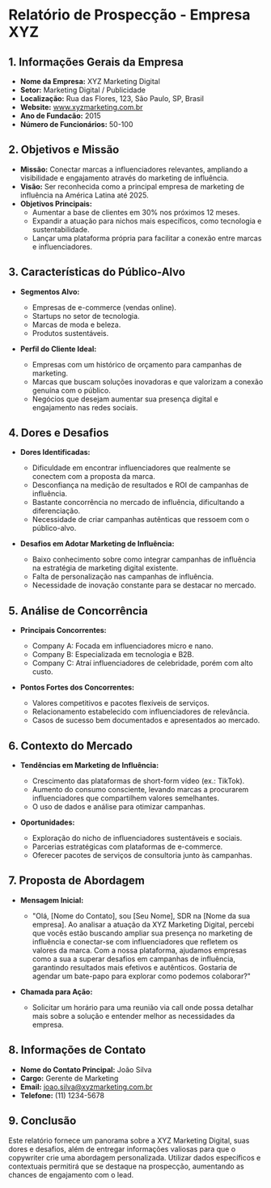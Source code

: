 # Relatório de Prospecção - Empresa XYZ

## 1. Informações Gerais da Empresa
- **Nome da Empresa:** XYZ Marketing Digital
- **Setor:** Marketing Digital / Publicidade
- **Localização:** Rua das Flores, 123, São Paulo, SP, Brasil
- **Website:** www.xyzmarketing.com.br
- **Ano de Fundacão:** 2015
- **Número de Funcionários:** 50-100

## 2. Objetivos e Missão
- **Missão:** Conectar marcas a influenciadores relevantes, ampliando a visibilidade e engajamento através do marketing de influência.
- **Visão:** Ser reconhecida como a principal empresa de marketing de influência na América Latina até 2025.
- **Objetivos Principais:**
  - Aumentar a base de clientes em 30% nos próximos 12 meses.
  - Expandir a atuação para nichos mais específicos, como tecnologia e sustentabilidade.
  - Lançar uma plataforma própria para facilitar a conexão entre marcas e influenciadores.

## 3. Características do Público-Alvo
- **Segmentos Alvo:** 
  - Empresas de e-commerce (vendas online).
  - Startups no setor de tecnologia.
  - Marcas de moda e beleza.
  - Produtos sustentáveis.

- **Perfil do Cliente Ideal:**
  - Empresas com um histórico de orçamento para campanhas de marketing.
  - Marcas que buscam soluções inovadoras e que valorizam a conexão genuína com o público.
  - Negócios que desejam aumentar sua presença digital e engajamento nas redes sociais.

## 4. Dores e Desafios
- **Dores Identificadas:**
  - Dificuldade em encontrar influenciadores que realmente se conectem com a proposta da marca.
  - Desconfiança na medição de resultados e ROI de campanhas de influência.
  - Bastante concorrência no mercado de influência, dificultando a diferenciação.
  - Necessidade de criar campanhas autênticas que ressoem com o público-alvo.
  
- **Desafios em Adotar Marketing de Influência:**
  - Baixo conhecimento sobre como integrar campanhas de influência na estratégia de marketing digital existente.
  - Falta de personalização nas campanhas de influência.
  - Necessidade de inovação constante para se destacar no mercado.

## 5. Análise de Concorrência
- **Principais Concorrentes:**
  - Company A: Focada em influenciadores micro e nano.
  - Company B: Especializada em tecnologia e B2B.
  - Company C: Atraí influenciadores de celebridade, porém com alto custo.
  
- **Pontos Fortes dos Concorrentes:**
  - Valores competitivos e pacotes flexíveis de serviços.
  - Relacionamento estabelecido com influenciadores de relevância.
  - Casos de sucesso bem documentados e apresentados ao mercado.

## 6. Contexto do Mercado
- **Tendências em Marketing de Influência:**
  - Crescimento das plataformas de short-form vídeo (ex.: TikTok).
  - Aumento do consumo consciente, levando marcas a procurarem influenciadores que compartilhem valores semelhantes.
  - O uso de dados e análise para otimizar campanhas.

- **Oportunidades:**
  - Exploração do nicho de influenciadores sustentáveis e sociais.
  - Parcerias estratégicas com plataformas de e-commerce.
  - Oferecer pacotes de serviços de consultoria junto às campanhas.

## 7. Proposta de Abordagem
- **Mensagem Inicial:**
  - "Olá, [Nome do Contato], sou [Seu Nome], SDR na [Nome da sua empresa]. Ao analisar a atuação da XYZ Marketing Digital, percebi que vocês estão buscando ampliar sua presença no marketing de influência e conectar-se com influenciadores que refletem os valores da marca. Com a nossa plataforma, ajudamos empresas como a sua a superar desafios em campanhas de influência, garantindo resultados mais efetivos e autênticos. Gostaria de agendar um bate-papo para explorar como podemos colaborar?"

- **Chamada para Ação:**
  - Solicitar um horário para uma reunião via call onde possa detalhar mais sobre a solução e entender melhor as necessidades da empresa.

## 8. Informações de Contato
- **Nome do Contato Principal:** João Silva
- **Cargo:** Gerente de Marketing
- **Email:** joao.silva@xyzmarketing.com.br
- **Telefone:** (11) 1234-5678

## 9. Conclusão
Este relatório fornece um panorama sobre a XYZ Marketing Digital, suas dores e desafios, além de entregar informações valiosas para que o copywriter crie uma abordagem personalizada. Utilizar dados específicos e contextuais permitirá que se destaque na prospecção, aumentando as chances de engajamento com o lead.